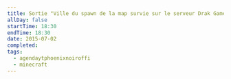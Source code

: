```yaml
---
title: Sortie "Ville du spawn de la map survie sur le serveur Drak Game (nuit)" sur The Complex par Kevin MaCleod
allDay: false
startTime: 18:30
endTime: 18:30
date: 2015-07-02
completed: 
tags:
  - agendaytphoenixnoiroffi
  - minecraft
---
```

